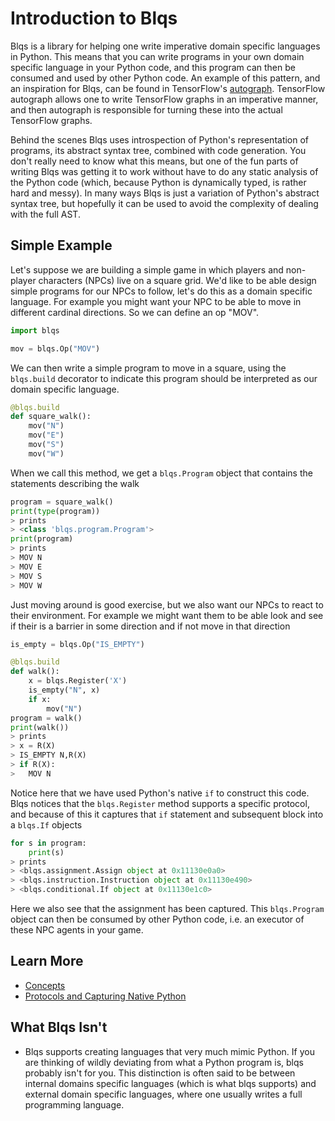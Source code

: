 # Introduction to Blqs

Blqs is a library for helping one write imperative domain specific languages in Python.
This means that you can write programs in your own domain specific language in your
Python code, and this program can then be consumed and used by other Python code.
An example of this pattern, and an inspiration for Blqs, can be found in
TensorFlow's [autograph](https://arxiv.org/abs/1810.08061). TensorFlow autograph
allows one to write TensorFlow graphs in an imperative manner, and then autograph
is responsible for turning these into the actual TensorFlow graphs.

Behind the scenes Blqs uses introspection of Python's representation of programs,
its abstract syntax tree, combined with code generation.  You don't really need
to know what this means, but one of the fun parts of writing Blqs was getting
it to work without have to do any static analysis of the Python code (which,
because Python is dynamically typed, is rather hard and messy).  In many ways
Blqs is just a variation of Python's abstract syntax tree, but hopefully it
can be used to avoid the complexity of dealing with the full AST.

## Simple Example

Let's suppose we are building a simple game in which players and non-player
characters (NPCs) live on a square grid.  We'd like to be able design simple
programs for our NPCs to follow, let's do this as a domain specific language.
For example you might want your NPC to be able to move in different cardinal
directions. So we can define an op "MOV".
```python
import blqs

mov = blqs.Op("MOV")
```
We can then write a simple program to move in a square, using the `blqs.build`
decorator to indicate this program should be interpreted as our domain
specific language.
```python
@blqs.build
def square_walk():
    mov("N")
    mov("E")
    mov("S")
    mov("W")
```
When we call this method, we get a `blqs.Program` object that contains the
statements describing the walk
```python
program = square_walk()
print(type(program))
> prints
> <class 'blqs.program.Program'>
print(program)
> prints
> MOV N
> MOV E
> MOV S
> MOV W
```
Just moving around is good exercise, but we also want our NPCs to react to their
environment. For example we might want them to be able look and see if their is
a barrier in some direction and if not move in that direction
```python
is_empty = blqs.Op("IS_EMPTY")

@blqs.build
def walk():
    x = blqs.Register('X')
    is_empty("N", x)
    if x:
        mov("N")
program = walk()
print(walk())
> prints
> x = R(X)
> IS_EMPTY N,R(X)
> if R(X):
>   MOV N
```
Notice here that we have used Python's native `if` to construct this code. Blqs
notices that the `blqs.Register` method supports a specific protocol, and because
of this it captures that `if` statement and subsequent block into a `blqs.If`
objects
```python
for s in program:
    print(s)
> prints
> <blqs.assignment.Assign object at 0x11130e0a0>
> <blqs.instruction.Instruction object at 0x11130e490>
> <blqs.conditional.If object at 0x11130e1c0>
```
Here we also see that the assignment has been captured.  This `blqs.Program`
object can then be consumed by other Python code, i.e. an executor of these
NPC agents in your game.

## Learn More

* [Concepts](concepts.md)
* [Protocols and Capturing Native Python](protocols.md)

## What Blqs Isn't

* Blqs supports creating languages that very much mimic Python. If you are thinking
of wildly deviating from what a Python program is, blqs probably isn't for you. This
distinction is often said to be between internal domains specific languages (which is
what blqs supports) and external domain specific languages, where one usually writes
a full programming language.

